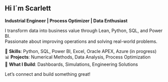 ## Hi I´m Scarlett
**Industrial Engineer | Process Optimizer | Data Enthusiast**

I transform data into business value through Lean, Python, SQL, and Power BI.  
Passionate about improving operations and solving real-world problems.

🔧 **Skills**: Python, SQL, Power BI, Excel, Oracle APEX, Azure (in progress)  
📊 **Projects**: Numerical Methods, Data Analysis, Process Optimization  
🚀 **What I Build**: Dashboards, Simulations, Engineering Solutions

Let’s connect and build something great!

<!--
**buildwithscarlett/buildwithscarlett** is a ✨ _special_ ✨ repository because its `README.md` (this file) appears on your GitHub profile.

Here are some ideas to get you started:

- 🔭 I’m currently working on ...
- 🌱 I’m currently learning ...
- 👯 I’m looking to collaborate on ...
- 🤔 I’m looking for help with ...
- 💬 Ask me about ...
- 📫 How to reach me: ...
- 😄 Pronouns: ...
- ⚡ Fun fact: ...
-->

